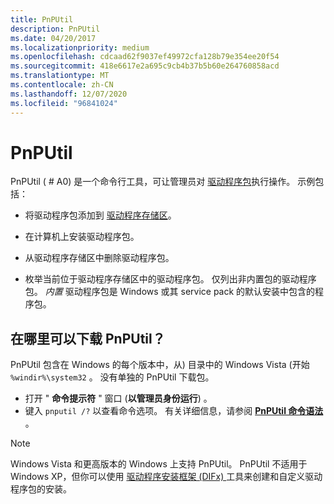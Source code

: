 ```yaml
---
title: PnPUtil
description: PnPUtil
ms.date: 04/20/2017
ms.localizationpriority: medium
ms.openlocfilehash: cdcaad62f9037ef49972cfa128b79e354ee20f54
ms.sourcegitcommit: 418e6617e2a695c9cb4b37b5b60e264760858acd
ms.translationtype: MT
ms.contentlocale: zh-CN
ms.lasthandoff: 12/07/2020
ms.locfileid: "96841024"
---
```

# <a name="pnputil"></a>PnPUtil

PnPUtil ( # A0) 是一个命令行工具，可让管理员对 [驱动程序包](../install/driver-packages.md)执行操作。  示例包括：

- 将驱动程序包添加到 [驱动程序存储区](../install/driver-store.md)。

- 在计算机上安装驱动程序包。

- 从驱动程序存储区中删除驱动程序包。

- 枚举当前位于驱动程序存储区中的驱动程序包。 仅列出非内置包的驱动程序包。 *内置* 驱动程序包是 Windows 或其 service pack 的默认安装中包含的程序包。

## <a name="where-can-i-download-pnputil"></a>在哪里可以下载 PnPUtil？

PnPUtil 包含在 Windows 的每个版本中，从) 目录中的 Windows Vista (开始 `%windir%\system32` 。 没有单独的 PnPUtil 下载包。

- 打开 " **命令提示符** " 窗口 (**以管理员身份运行**) 。
- 键入 `pnputil /?` 以查看命令选项。 有关详细信息，请参阅 [**PnPUtil 命令语法**](pnputil-command-syntax.md) 。

> [!NOTE]
> Windows Vista 和更高版本的 Windows 上支持 PnPUtil。 PnPUtil 不适用于 Windows XP，但你可以使用 [驱动程序安装框架 (DIFx) ](../install/difx-guidelines.md) 工具来创建和自定义驱动程序包的安装。
